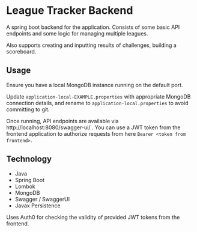 # League Tracker Backend

A spring boot backend for the application. 
Consists of some basic API endpoints and some logic for managing multiple leagues.

Also supports creating and inputting results of challenges, building a scoreboard.

## Usage

Ensure you have a local MongoDB instance running on the default port.

Update `application-local-EXAMPLE.properties` with
appropriate MongoDB connection details, and rename to `application-local.properties` to avoid committing to git.

Once running, API endpoints are available via http://localhost:8080/swagger-ui/ . You can use a JWT token from the frontend
application to authorize requests from here `Bearer <token from frontend>`.

## Technology

- Java
- Spring Boot
- Lombok
- MongoDB
- Swagger / SwaggerUI
- Javax Persistence

Uses Auth0 for checking the validity of provided JWT tokens from the frontend.